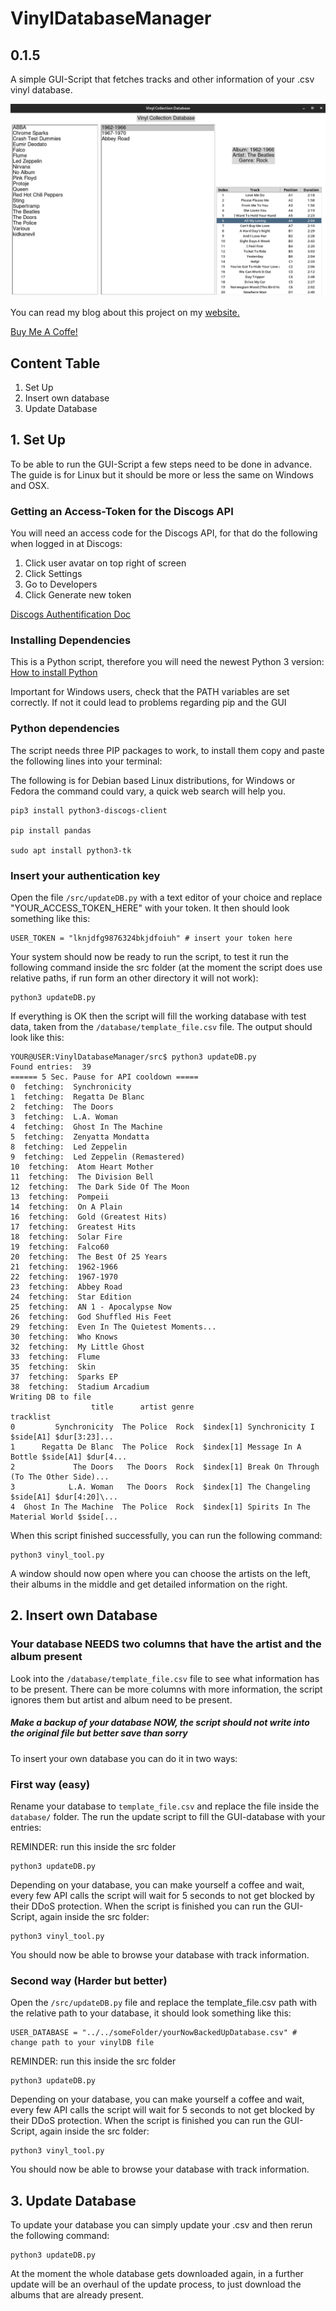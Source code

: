 # VinylDatabaseManager
## 0.1.5

A simple GUI-Script that fetches tracks and other information of your .csv vinyl database.

![](images/DBmanager_GUI.png)

You can read my blog about this project on my [website.](http://quasolaris.tech/posts/vinylCollectionPart1.html)

[Buy Me A Coffe!](https://www.buymeacoffee.com/quasolaris)

## Content Table
1. Set Up
2. Insert own database
3. Update Database

## 1. Set Up
To be able to run the GUI-Script a few steps need to be done in advance. The guide is for Linux but it should be more or less the same on Windows and OSX.

### Getting an Access-Token for the Discogs API
You will need an access code for the Discogs API, for that do the following when logged in at Discogs:

1. Click user avatar on top right of screen
2. Click Settings
3. Go to Developers
4. Click Generate new token

[Discogs Authentification Doc](https://python3-discogs-client.readthedocs.io/en/latest/authentication.html)

### Installing Dependencies
This is a Python script, therefore you will need the newest Python 3 version:
[How to install Python](https://www.python.org/downloads/)

Important for Windows users, check that the PATH variables are set correctly. If not it could lead to problems regarding pip and the GUI

### Python dependencies
The script needs three PIP packages to work, to install them copy and paste the following lines into your terminal:

The following is for Debian based Linux distributions, for Windows or Fedora the command could vary, a quick web search will help you.
```
pip3 install python3-discogs-client

pip install pandas

sudo apt install python3-tk
```

### Insert your authentication key
Open the file ```/src/updateDB.py``` with a text editor of your choice and replace "YOUR_ACCESS_TOKEN_HERE" with your token. It then should look something like this:
```
USER_TOKEN = "lknjdfg9876324bkjdfoiuh" # insert your token here
```
Your system should now be ready to run the script, to test it run the following command inside the src folder (at the moment the script does use relative paths, if run form an other directory it will not work):
```
python3 updateDB.py
```
If everything is OK then the script will fill the working database with test data, taken from the ```/database/template_file.csv``` file. The output should look like this:

```
YOUR@USER:VinylDatabaseManager/src$ python3 updateDB.py 
Found entries:  39
====== 5 Sec. Pause for API cooldown =====
0  fetching:  Synchronicity
1  fetching:  Regatta De Blanc
2  fetching:  The Doors
3  fetching:  L.A. Woman
4  fetching:  Ghost In The Machine
5  fetching:  Zenyatta Mondatta
8  fetching:  Led Zeppelin
9  fetching:  Led Zeppelin (Remastered)
10  fetching:  Atom Heart Mother
11  fetching:  The Division Bell
12  fetching:  The Dark Side Of The Moon
13  fetching:  Pompeii
14  fetching:  On A Plain
16  fetching:  Gold (Greatest Hits)
17  fetching:  Greatest Hits
18  fetching:  Solar Fire
19  fetching:  Falco60
20  fetching:  The Best Of 25 Years
21  fetching:  1962-1966
22  fetching:  1967-1970
23  fetching:  Abbey Road
24  fetching:  Star Edition
25  fetching:  AN 1 - Apocalypse Now
26  fetching:  God Shuffled His Feet
29  fetching:  Even In The Quietest Moments...
30  fetching:  Who Knows
32  fetching:  My Little Ghost
33  fetching:  Flume
35  fetching:  Skin
37  fetching:  Sparks EP
38  fetching:  Stadium Arcadium
Writing DB to file
                  title      artist genre                                          tracklist
0         Synchronicity  The Police  Rock  $index[1] Synchronicity I $side[A1] $dur[3:23]...
1      Regatta De Blanc  The Police  Rock  $index[1] Message In A Bottle $side[A1] $dur[4...
2             The Doors   The Doors  Rock  $index[1] Break On Through (To The Other Side)...
3            L.A. Woman   The Doors  Rock  $index[1] The Changeling $side[A1] $dur[4:20]\...
4  Ghost In The Machine  The Police  Rock  $index[1] Spirits In The Material World $side[...
```
When this script finished successfully, you can run the following command:
```
python3 vinyl_tool.py 
```
A window should now open where you can choose the artists on the left, their albums in the middle and get detailed information on the right.

## 2. Insert own Database
### Your database NEEDS two columns that have the artist and the album present
Look into the ```/database/template_file.csv``` file to see what information has to be present. There can be more columns with more information, the script ignores them but artist and album need to be present.

##### Make a backup of your database NOW, the script should not write into the original file but better save than sorry

To insert your own database you can do it in two ways:
### First way (easy)
Rename your database to ```template_file.csv``` and replace the file inside the ```database/``` folder. The run the update script to fill the GUI-database with your entries:

REMINDER: run this inside the src folder
```
python3 updateDB.py
```
Depending on your database, you can make yourself a coffee and wait, every few API calls the script will wait for 5 seconds to not get blocked by their DDoS protection. When the script is finished you can run the GUI-Script, again inside the src folder:
```
python3 vinyl_tool.py
```
You should now be able to browse your database with track information.

### Second way (Harder but better)
Open the ```/src/updateDB.py``` file and replace the template_file.csv path with the relative path to your database, it should look something like this:
```
USER_DATABASE = "../../someFolder/yourNowBackedUpDatabase.csv" # change path to your vinylDB file
```

REMINDER: run this inside the src folder
```
python3 updateDB.py
```
Depending on your database, you can make yourself a coffee and wait, every few API calls the script will wait for 5 seconds to not get blocked by their DDoS protection. When the script is finished you can run the GUI-Script, again inside the src folder:
```
python3 vinyl_tool.py
```
You should now be able to browse your database with track information.

## 3. Update Database
To update your database you can simply update your .csv and then rerun the following command:
```
python3 updateDB.py
```
At the moment the whole database gets downloaded again, in a further update will be an overhaul of the update process, to just download the albums that are already present.